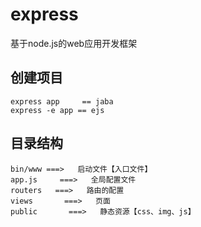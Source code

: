 # express

基于node.js的web应用开发框架

## 创建项目

    express app     == jaba
    express -e app == ejs

## 目录结构

    bin/www ===>   启动文件【入口文件】
    app.js     ===>   全局配置文件
    routers   ===>   路由的配置
    views       ===>   页面
    public       ===>   静态资源【css、img、js】